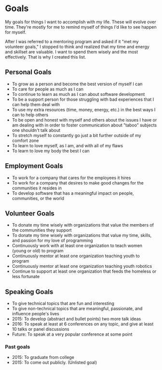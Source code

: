 # Goals
My goals for things I want to accomplish with my life. These will evolve over 
time. They're mostly for me to remind myself of things I'd like to see happen 
for myself.

After I was referred to a mentoring program and asked if it "met my volunteer 
goals," I stopped to think and realized that my time and energy and skillset 
are valuable. I want to spend them wisely and the most effectively. That is 
why I created this list.

## Personal Goals

* To grow as a person and become the best version of myself I can
* To care for people as much as I can
* To continue to learn as much as I can about software development
* To be a support person for those struggling with bad experiences that I can 
  help them deal with
* To use my extra resources (time, money, energy, etc.) in the best ways I can 
  to help others 
* To be open and honest with myself and others about the issues I have or am 
  dealing with in order to foster communication about "taboo" subjects one shouldn't talk about
* To stretch myself to constantly go just a bit further outside of my comfort 
  zone
* To learn to love myself, as I am, and with all of my flaws
* To learn to love my body the best I can

## Employment Goals

* To work for a company that cares for the employees it hires
* To work for a company that desires to make good changes for the communities 
  it resides in
* To develop software that has a meaningful impact on people, communities, or 
  the world 

## Volunteer Goals

* To donate my time wisely with organizations that value the members of the 
  communities they support
* To donate my time wisely with organizations that value my time, skills, and 
  passion for my love of programming
* Continuously work with at least one organization to teach women (young or 
  old) to program
* Continuously mentor at least one organization teaching youth to program
* Continuously mentor at least one organization teaching youth robotics
* Continue to support at least one organization that feeds the homeless or less 
  fortunate 

## Speaking Goals

* To give technical topics that are fun and interesting
* To give non-technical topics that are meaningful, passionate, and influence people's lives
* 2015: To develop (abstract and bullet points) two more talk ideas
* 2016: To speak at least at 6 conferences on any topic, and give at least 10 
  talks or panel discussions
* Future: To speak at a very popular conference at some point    

### Past goals
* 2015: To graduate from college
* 2015: To come out publicly. (Unlisted goal) 